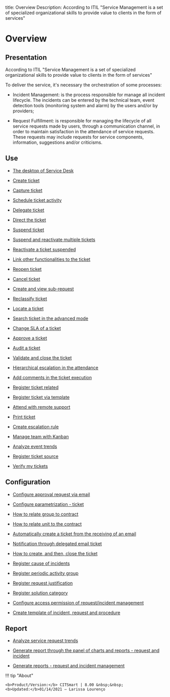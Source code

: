 title: Overview 
Description: According to ITIL "Service Management is a set of specialized organizational skills to provide value to clients in the form of services"
# Overview

Presentation
----------------

According to ITIL "Service Management is a set of specialized organizational
skills to provide value to clients in the form of services"

To deliver the service, it's necessary the orchestration of some processes:

-   Incident Management: is the process responsible for manage all incident
    lifecycle. The incidents can be entered by the technical team, event
    detection tools (monitoring system and alarm) by the users and/or by
    providers;

-   Request Fulfillment: is responsible for managing the lifecycle of all
    service requests made by users, through a communication channel, in order to
    maintain satisfaction in the attendance of service requests. These requests
    may include requests for service components, information, suggestions and/or
    criticisms.

Use
-------

- [The desktop of Service Desk](/en-us/citsmart-platform-8/processes/tickets/use/desktop-of-service-desk.html)

- [Create ticket](/en-us/citsmart-platform-8/processes/tickets/use/create-ticket.html)

- [Capture ticket](/en-us/citsmart-platform-8/processes/tickets/use/capture-ticket.html)

- [Schedule ticket activity](/en-us/citsmart-platform-8/processes/tickets/use/schedule-ticket-activity.html)

- [Delegate ticket](/en-us/citsmart-platform-8/processes/tickets/use/delegate-ticket.html)

- [Direct the ticket](/en-us/citsmart-platform-8/processes/tickets/use/direct-the-ticket.html)

- [Suspend ticket](/en-us/citsmart-platform-8/processes/tickets/use/suspend-ticket.html)

- [Suspend and reactivate multiple tickets](/en-us/citsmart-platform-8/processes/tickets/use/suspend-and-reactivate-tickets.html)

- [Reactivate a ticket suspended](/en-us/citsmart-platform-8/processes/tickets/use/reactivate-a-ticket-suspended.html)

- [Link other functionalities to the ticket](/en-us/citsmart-platform-8/processes/tickets/use/link-other-functionalities-to-the-ticket.html)

- [Reopen ticket](/en-us/citsmart-platform-8/processes/tickets/use/reopen-ticket.html)

- [Cancel ticket](/en-us/citsmart-platform-8/processes/tickets/use/cancel-ticket.html)

- [Create and view sub-request](/en-us/citsmart-platform-8/processes/tickets/use/create-and-view-sub-request.html)

- [Reclassify ticket](/en-us/citsmart-platform-8/processes/tickets/use/reclassify-ticket.html)

- [Locate a ticket](/en-us/citsmart-platform-8/processes/tickets/use/locate-a-ticket.html)

- [Search ticket in the advanced mode](/en-us/citsmart-platform-8/processes/tickets/use/search-ticket-in-the-advanced-mode.html)

- [Change SLA of a ticket](/en-us/citsmart-platform-8/processes/tickets/use/change-SLA-of-a-ticket.html)

- [Approve a ticket](/en-us/citsmart-platform-8/processes/tickets/use/approve-a-ticket.html)

- [Audit a ticket](/en-us/citsmart-platform-8/processes/tickets/use/audit-a-ticket.html)

- [Validate and close the ticket](/en-us/citsmart-platform-8/processes/tickets/use/validate-ticket.html)

- [Hierarchical escalation in the attendance](/en-us/citsmart-platform-8/processes/tickets/use/hierarchical-escalation-in-the-attendance.html)

- [Add comments in the ticket execution](/en-us/citsmart-platform-8/processes/tickets/use/register-ticket-occurrences.html)

- [Register ticket related](/en-us/citsmart-platform-8/processes/tickets/use/register-ticket-related.html)

- [Register ticket via template](/en-us/citsmart-platform-8/processes/tickets/use/register-ticket-via-template.html)

- [Attend with remote support](/en-us/citsmart-platform-8/processes/tickets/use/attend-with-remote-support.html)

- [Print ticket](/en-us/citsmart-platform-8/processes/tickets/use/print-ticket.html)

- [Create escalation rule](/en-us/citsmart-platform-8/processes/tickets/use/create-escalation-rule.html)

- [Manage team with Kanban](/en-us/citsmart-platform-8/processes/tickets/use/manage-a-ticket-with-Kanban.html)

- [Analyze event trends](/en-us/citsmart-platform-8/processes/tickets/use/analyze-event-trends.html)

- [Register ticket source](/en-us/citsmart-platform-8/processes/tickets/use/register-ticket-source.html)

- [Verify my tickets](/en-us/citsmart-platform-8/processes/tickets/use/verify-my-tickets.html)

Configuration
-----------------

- [Configure approval request via email](/en-us/citsmart-platform-8/processes/tickets/configuration/approve-request-via-email.html)

- [Configure parametrization - ticket](/en-us/citsmart-platform-8/platform-administration/parameters-list/configure-parametrization-ticket.html)

- [How to relate group to contract](/en-us/citsmart-platform-8/processes/tickets/configuration/relate-group-to-contract.html)

- [How to relate unit to the contract](/en-us/citsmart-platform-8/processes/tickets/configuration/relate-unit-to-contract.html)

- [Automatically create a ticket from the receiving of an email](/en-us/citsmart-platform-8/processes/tickets/configuration/create-ticket-receiving-email.html#automatically-create-a-ticket-from-the-receiving-of-an-email)

- [Notification through delegated email ticket](/en-us/citsmart-platform-8/processes/tickets/configuration/notification-delegated-email-ticket.html)

- [How to create, and then, close the ticket](/en-us/citsmart-platform-8/processes/tickets/configuration/create-then-close-ticket.html)

- [Register cause of incidents](/en-us/citsmart-platform-8/processes/portfolio-and-catalog/configuration/register-cause-incidents.html)

- [Register periodic activity group](/en-us/citsmart-platform-8/additional-features/automation-of-operation/configuration/periodic-activity-group.html)

- [Register request justification](/en-us/citsmart-platform-8/processes/portfolio-and-catalog/configuration/register-request-justification.html)

- [Register solution category](/en-us/citsmart-platform-8/processes/portfolio-and-catalog/configuration/register-solution-category.html)

- [Configure access permission of request/incident management](/en-us/citsmart-platform-8/processes/tickets/configuration/access-ticket-management.html)

- [Create template of incident, request and procedure](/en-us/citsmart-platform-8/processes/tickets/configuration/create-template-of-ticket.html)

Report
----------

- [Analyze service request trends](/en-us/citsmart-platform-8/processes/tickets/use/analyse-service-request-trends.html)

- [Generate report through the panel of charts and reports - request and incident](/en-us/citsmart-platform-8/processes/tickets/use/generate-report-through-the-panel-of-charts.html)

- [Generate reports -  request and incident management](/en-us/citsmart-platform-8/processes/tickets/use/generate-reports-tickets.html)

!!! tip "About"

    <b>Product/Version:</b> CITSmart | 8.00 &nbsp;&nbsp;
    <b>Updated:</b>01/14/2021 – Larissa Lourenço
